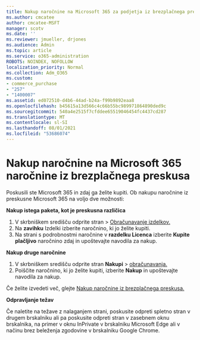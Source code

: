 ```yaml
---
title: Nakup naročnine na Microsoft 365 za podjetja iz brezplačnega preskusa
ms.author: cmcatee
author: cmcatee-MSFT
manager: scotv
ms.date: ''
ms.reviewer: jmueller, drjones
ms.audience: Admin
ms.topic: article
ms.service: o365-administration
ROBOTS: NOINDEX, NOFOLLOW
localization_priority: Normal
ms.collection: Adm_O365
ms.custom:
- commerce_purchase
- "257"
- "1400007"
ms.assetid: ed072510-d4b6-44ad-b24a-f99b9892eaa8
ms.openlocfilehash: b45615a13d566c4c66b55bc989971864890ded9c
ms.sourcegitcommit: 540a4e2515f7cfddee65519046454fc4437cd287
ms.translationtype: MT
ms.contentlocale: sl-SI
ms.lasthandoff: 08/01/2021
ms.locfileid: "53686074"
---
```

# <a name="buy-a-subscription-to-microsoft-365-from-your-free-trial"></a>Nakup naročnine na Microsoft 365 naročnine iz brezplačnega preskusa

Poskusili ste Microsoft 365 in zdaj ga želite kupiti. Ob nakupu naročnine iz preskusne Microsoft 365 na voljo dve možnosti:
  
 **Nakup istega paketa, kot je preskusna različica**
  
1. V skrbniškem središču  odprite stran \> [Obračunavanje izdelkov.](https://go.microsoft.com/fwlink/p/?linkid=842054)
2. Na **zavihku** Izdelki izberite naročnino, ki jo želite kupiti.
3. Na strani s podrobnostmi naročnine v **razdelku Licenca** izberite **Kupite plačljivo** naročnino zdaj in upoštevajte navodila za nakup.
 
**Nakup druge naročnine**
  
1. V skrbniškem središču odprite stran **Nakupi** \> [obračunavanja.](https://go.microsoft.com/fwlink/p/?linkid=868433)
2. Poiščite naročnino, ki jo želite kupiti, izberite **Nakup** in upoštevajte navodila za nakup.

Če želite izvedeti več, glejte [Nakup naročnine iz brezplačnega preskusa.](/microsoft-365/commerce/try-or-buy-microsoft-365#buy-a-subscription-from-your-free-trial)

**Odpravljanje težav**

Če naletite na težave z nalaganjem strani, poskusite odpreti spletno stran v drugem brskalniku ali pa poskusite odpreti stran v zasebnem oknu brskalnika, na primer v oknu InPrivate v brskalniku Microsoft Edge ali v načinu brez beleženja zgodovine v brskalniku Google Chrome.